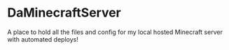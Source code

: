 # DaMinecraftServer
A place to hold all the files and config for my local hosted Minecraft server with automated deploys!
